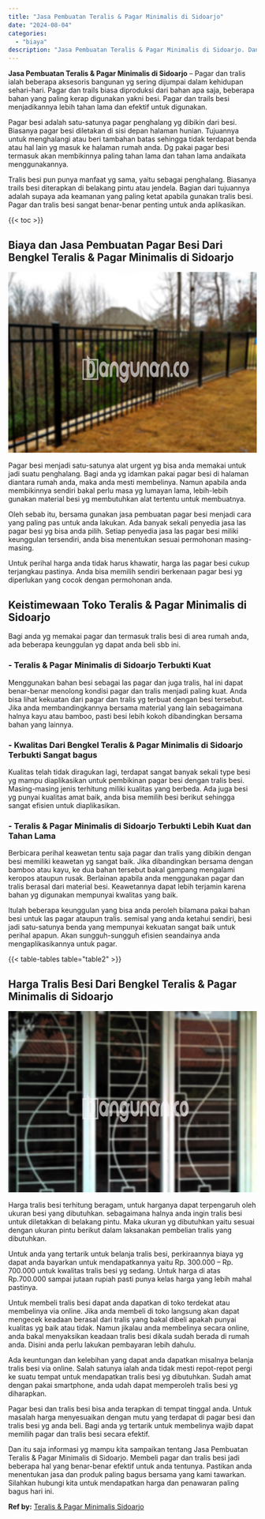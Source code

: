 ```yaml
---
title: "Jasa Pembuatan Teralis & Pagar Minimalis di Sidoarjo"
date: "2024-08-04"
categories: 
  - "biaya"
description: "Jasa Pembuatan Teralis & Pagar Minimalis di Sidoarjo. Dan itu saja informasi yg mampu kita sampaikan tentang Jasa Pembuatan Teralis & Pagar Minimalis di Sido..."
---
```


**Jasa Pembuatan Teralis & Pagar Minimalis di Sidoarjo** – Pagar dan tralis ialah beberapa aksesoris bangunan yg sering dijumpai dalam kehidupan sehari-hari. Pagar dan trails biasa diproduksi dari bahan apa saja, beberapa bahan yang paling kerap digunakan yakni besi. Pagar dan trails besi menjadikannya lebih tahan lama dan efektif untuk digunakan.

Pagar besi adalah satu-satunya pagar penghalang yg dibikin dari besi. Biasanya pagar besi diletakan di sisi depan halaman hunian. Tujuannya untuk menghalangi atau beri tambahan batas sehingga tidak terdapat benda atau hal lain yg masuk ke halaman rumah anda. Dg pakai pagar besi termasuk akan membikinnya paling tahan lama dan tahan lama andaikata menggunakannya.

Tralis besi pun punya manfaat yg sama, yaitu sebagai penghalang. Biasanya trails besi diterapkan di belakang pintu atau jendela. Bagian dari tujuannya adalah supaya ada keamanan yang paling ketat apabila gunakan tralis besi. Pagar dan tralis besi sangat benar-benar penting untuk anda aplikasikan.

{{< toc >}}

## Biaya dan Jasa Pembuatan Pagar Besi Dari Bengkel Teralis & Pagar Minimalis di Sidoarjo

![Jasa Pembuatan Teralis & Pagar Minimalis di Sidoarjo](/images/pagar-minimalis-murah-20.png)

Pagar besi menjadi satu-satunya alat urgent yg bisa anda memakai untuk jadi suatu penghalang. Bagi anda yg idamkan pakai pagar besi di halaman diantara rumah anda, maka anda mesti membelinya. Namun apabila anda membikinnya sendiri bakal perlu masa yg lumayan lama, lebih-lebih gunakan material besi yg membutuhkan alat tertentu untuk membuatnya.

Oleh sebab itu, bersama gunakan jasa pembuatan pagar besi menjadi cara yang paling pas untuk anda lakukan. Ada banyak sekali penyedia jasa las pagar besi yg bisa anda pilih. Setiap penyedia jasa las pagar besi miliki keunggulan tersendiri, anda bisa menentukan sesuai permohonan masing-masing.

Untuk perihal harga anda tidak harus khawatir, harga las pagar besi cukup terjangkau pastinya. Anda bisa memilih sendiri berkenaan pagar besi yg diperlukan yang cocok dengan permohonan anda.

## Keistimewaan Toko Teralis & Pagar Minimalis di Sidoarjo

Bagi anda yg memakai pagar dan termasuk tralis besi di area rumah anda, ada beberapa keunggulan yg dapat anda beli sbb ini.

### \- Teralis & Pagar Minimalis di Sidoarjo Terbukti Kuat

Menggunakan bahan besi sebagai las pagar dan juga tralis, hal ini dapat benar-benar menolong kondisi pagar dan tralis menjadi paling kuat. Anda bisa lihat kekuatan dari pagar dan tralis yg terbuat dengan besi tersebut. Jika anda membandingkannya bersama material yang lain sebagaimana halnya kayu atau bamboo, pasti besi lebih kokoh dibandingkan bersama bahan yang lainnya.

### \- Kwalitas Dari Bengkel Teralis & Pagar Minimalis di Sidoarjo Terbukti Sangat bagus

Kualitas telah tidak diragukan lagi, terdapat sangat banyak sekali type besi yg mampu diaplikasikan untuk pembikinan pagar besi dengan tralis besi. Masing-masing jenis terhitung miliki kualitas yang berbeda. Ada juga besi yg punyai kualitas amat baik, anda bisa memilih besi berikut sehingga sangat efisien untuk diaplikasikan.

### \- Teralis & Pagar Minimalis di Sidoarjo Terbukti Lebih Kuat dan Tahan Lama

Berbicara perihal keawetan tentu saja pagar dan tralis yang dibikin dengan besi memiliki keawetan yg sangat baik. Jika dibandingkan bersama dengan bamboo atau kayu, ke dua bahan tersebut bakal gampang mengalami keropos ataupun rusak. Berlainan apabila anda menggunakan pagar dan tralis berasal dari material besi. Keawetannya dapat lebih terjamin karena bahan yg digunakan mempunyai kwalitas yang baik.

Itulah beberapa keunggulan yang bisa anda peroleh bilamana pakai bahan besi untuk las pagar ataupun tralis. semisal yang anda ketahui sendiri, besi jadi satu-satunya benda yang mempunyai kekuatan sangat baik untuk perihal apapun. Akan sungguh-sungguh efisien seandainya anda mengaplikasikannya untuk pagar.

{{< table-tables table="table2" >}}

## Harga Tralis Besi Dari Bengkel Teralis & Pagar Minimalis di Sidoarjo

![Jasa Pembuatan Teralis & Pagar Minimalis di Sidoarjo](/images/teralis-minimalis-murah-28.png)

Harga tralis besi terhitung beragam, untuk harganya dapat terpengaruh oleh ukuran besi yang dibutuhkan. sebagaimana halnya anda ingin tralis besi untuk diletakkan di belakang pintu. Maka ukuran yg dibutuhkan yaitu sesuai dengan ukuran pintu berikut dalam laksanakan pembelian tralis yang dibutuhkan.

Untuk anda yang tertarik untuk belanja tralis besi, perkiraannya biaya yg dapat anda bayarkan untuk mendapatkannya yaitu Rp. 300.000 – Rp. 700.000 untuk kwalitas tralis besi yg sedang. Untuk harga di atas Rp.700.000 sampai jutaan rupiah pasti punya kelas harga yang lebih mahal pastinya.

Untuk membeli tralis besi dapat anda dapatkan di toko terdekat atau membelinya via online. Jika anda membeli di toko langsung akan dapat mengecek keadaan berasal dari tralis yang bakal dibeli apakah punyai kualitas yg baik atau tidak. Namun jikalau anda membelinya secara online, anda bakal menyaksikan keadaan tralis besi dikala sudah berada di rumah anda. Disini anda perlu lakukan pembayaran lebih dahulu.

Ada keuntungan dan kelebihan yang dapat anda dapatkan misalnya belanja tralis besi via online. Salah satunya ialah anda tidak mesti repot-repot pergi ke suatu tempat untuk mendapatkan tralis besi yg dibutuhkan. Sudah amat dengan pakai smartphone, anda udah dapat memperoleh tralis besi yg diharapkan.

Pagar besi dan tralis besi bisa anda terapkan di tempat tinggal anda. Untuk masalah harga menyesuaikan dengan mutu yang terdapat di pagar besi dan tralis besi yg anda beli. Bagi anda yg tertarik untuk membelinya wajib dapat memilih pagar dan tralis besi secara efektif.

Dan itu saja informasi yg mampu kita sampaikan tentang Jasa Pembuatan Teralis & Pagar Minimalis di Sidoarjo. Membeli pagar dan tralis besi jadi beberapa hal yang benar-benar efektif untuk anda tentunya. Pastikan anda menentukan jasa dan produk paling bagus bersama yang kami tawarkan. Silahkan hubungi kita untuk mendapatkan harga dan penawaran paling bagus hari ini.

**Ref by:** [Teralis & Pagar Minimalis Sidoarjo](https://id.wikipedia.org/wiki/Teralis)
